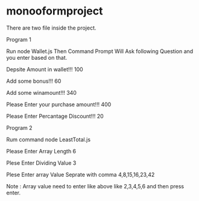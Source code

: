 # monooformproject


There are two file inside the project. 


Program 1 

Run node Wallet.js 
Then Command Prompt Will Ask following Question and you enter based on that. 

Depsite Amount in wallet!!!  100

Add some bonus!!!  60

Add some winamount!!!  340

Please Enter your purchase amount!!!  400

Please Enter Percantage Discount!!!  20


Program 2

Rum command  node LeastTotal.js 

Please Enter Array Length  6

Plese Enter Dividing Value  3

Plese Enter array Value Seprate with comma 4,8,15,16,23,42

Note : Array value need to enter like above like 2,3,4,5,6 and then press enter. 



